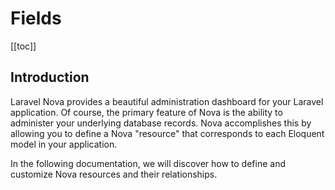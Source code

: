 # Fields

[[toc]]

## Introduction

Laravel Nova provides a beautiful administration dashboard for your Laravel application. Of course, the primary feature of Nova is the ability to administer your underlying database records. Nova accomplishes this by allowing you to define a Nova "resource" that corresponds to each Eloquent model in your application.

In the following documentation, we will discover how to define and customize Nova resources and their relationships.
